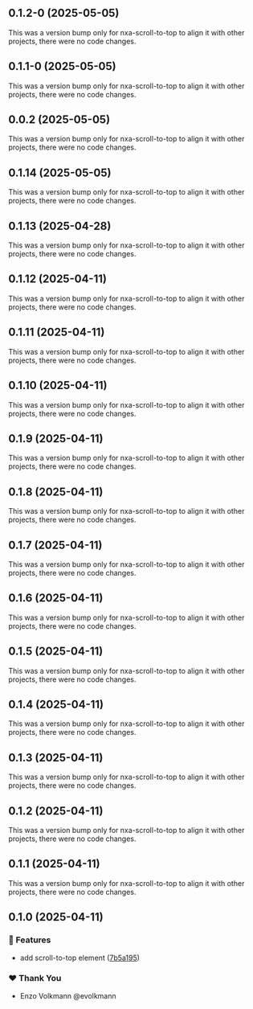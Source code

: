 ## 0.1.2-0 (2025-05-05)

This was a version bump only for nxa-scroll-to-top to align it with other projects, there were no code changes.

## 0.1.1-0 (2025-05-05)

This was a version bump only for nxa-scroll-to-top to align it with other projects, there were no code changes.

## 0.0.2 (2025-05-05)

This was a version bump only for nxa-scroll-to-top to align it with other projects, there were no code changes.

## 0.1.14 (2025-05-05)

This was a version bump only for nxa-scroll-to-top to align it with other projects, there were no code changes.

## 0.1.13 (2025-04-28)

This was a version bump only for nxa-scroll-to-top to align it with other projects, there were no code changes.

## 0.1.12 (2025-04-11)

This was a version bump only for nxa-scroll-to-top to align it with other projects, there were no code changes.

## 0.1.11 (2025-04-11)

This was a version bump only for nxa-scroll-to-top to align it with other projects, there were no code changes.

## 0.1.10 (2025-04-11)

This was a version bump only for nxa-scroll-to-top to align it with other projects, there were no code changes.

## 0.1.9 (2025-04-11)

This was a version bump only for nxa-scroll-to-top to align it with other projects, there were no code changes.

## 0.1.8 (2025-04-11)

This was a version bump only for nxa-scroll-to-top to align it with other projects, there were no code changes.

## 0.1.7 (2025-04-11)

This was a version bump only for nxa-scroll-to-top to align it with other projects, there were no code changes.

## 0.1.6 (2025-04-11)

This was a version bump only for nxa-scroll-to-top to align it with other projects, there were no code changes.

## 0.1.5 (2025-04-11)

This was a version bump only for nxa-scroll-to-top to align it with other projects, there were no code changes.

## 0.1.4 (2025-04-11)

This was a version bump only for nxa-scroll-to-top to align it with other projects, there were no code changes.

## 0.1.3 (2025-04-11)

This was a version bump only for nxa-scroll-to-top to align it with other projects, there were no code changes.

## 0.1.2 (2025-04-11)

This was a version bump only for nxa-scroll-to-top to align it with other projects, there were no code changes.

## 0.1.1 (2025-04-11)

This was a version bump only for nxa-scroll-to-top to align it with other projects, there were no code changes.

## 0.1.0 (2025-04-11)

### 🚀 Features

- add scroll-to-top element ([7b5a195](https://github.com/nextrap/nextrap-monorepo/commit/7b5a195))

### ❤️ Thank You

- Enzo Volkmann @evolkmann
